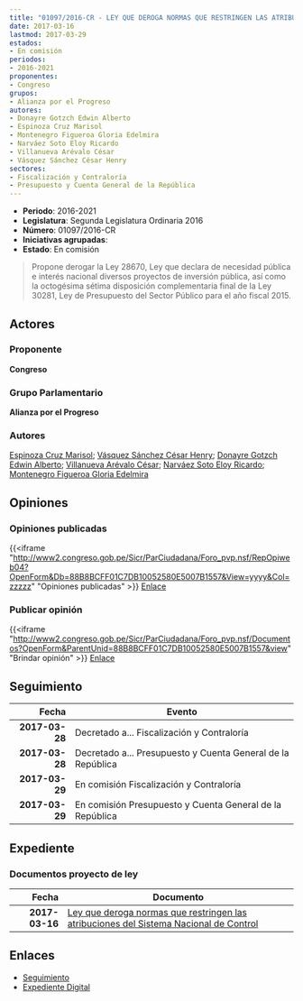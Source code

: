 ```yaml
---
title: "01097/2016-CR - LEY QUE DEROGA NORMAS QUE RESTRINGEN LAS ATRIBUCIONES DEL SISTEMA NACIONAL DE CONTROL"
date: 2017-03-16
lastmod: 2017-03-29
estados:
- En comisión
periodos:
- 2016-2021
proponentes:
- Congreso
grupos:
- Alianza por el Progreso
autores:
- Donayre Gotzch Edwin Alberto
- Espinoza Cruz Marisol
- Montenegro Figueroa Gloria Edelmira
- Narváez Soto Eloy Ricardo
- Villanueva Arévalo César
- Vásquez Sánchez César Henry
sectores:
- Fiscalización y Contraloría
- Presupuesto y Cuenta General de la República
---
```

- **Periodo**: 2016-2021
- **Legislatura**: Segunda Legislatura Ordinaria 2016
- **Número**: 01097/2016-CR
- **Iniciativas agrupadas**: 
- **Estado**: En comisión

> Propone derogar la Ley 28670, Ley que declara de necesidad pública e interés nacional diversos proyectos de inversión pública, así como la octogésima sétima disposición complementaria final de la Ley 30281, Ley de Presupuesto del Sector Público para el año fiscal 2015.


## Actores

### Proponente

**Congreso**

### Grupo Parlamentario

**Alianza por el Progreso**

### Autores

[Espinoza Cruz Marisol](mailto:mailto:mespinozac@congreso.gob.pe); [Vásquez Sánchez César Henry](mailto:mailto:cvasquezs@congreso.gob.pe); [Donayre Gotzch Edwin Alberto](mailto:mailto:edonayre@congreso.gob.pe); [Villanueva Arévalo César](mailto:mailto:cvillanueva@congreso.gob.pe); [Narváez Soto Eloy Ricardo](mailto:mailto:enarvaez@congreso.gob.pe); [Montenegro Figueroa Gloria Edelmira](mailto:mailto:gmontenegrof@congreso.gob.pe)

## Opiniones

### Opiniones publicadas

{{<iframe "http://www2.congreso.gob.pe/Sicr/ParCiudadana/Foro_pvp.nsf/RepOpiweb04?OpenForm&Db=88B8BCFF01C7DB10052580E5007B1557&View=yyyy&Col=zzzzz" "Opiniones publicadas" >}}
[Enlace](http://www2.congreso.gob.pe/Sicr/ParCiudadana/Foro_pvp.nsf/RepOpiweb04?OpenForm&Db=88B8BCFF01C7DB10052580E5007B1557&View=yyyy&Col=zzzzz)

### Publicar opinión

{{<iframe "http://www2.congreso.gob.pe/Sicr/ParCiudadana/Foro_pvp.nsf/Documentos?OpenForm&ParentUnid=88B8BCFF01C7DB10052580E5007B1557&view" "Brindar opinión" >}}
[Enlace](http://www2.congreso.gob.pe/Sicr/ParCiudadana/Foro_pvp.nsf/Documentos?OpenForm&ParentUnid=88B8BCFF01C7DB10052580E5007B1557&view)


## Seguimiento

| Fecha | Evento |
|------:|--------|
| **2017-03-28** | Decretado a... Fiscalización y Contraloría |
| **2017-03-28** | Decretado a... Presupuesto y Cuenta General de la República |
| **2017-03-29** | En comisión Fiscalización y Contraloría |
| **2017-03-29** | En comisión Presupuesto y Cuenta General de la República |

## Expediente

### Documentos proyecto de ley

| Fecha | Documento |
|------:|-----------|
| **2017-03-16** | [Ley que deroga normas que restringen las atribuciones del Sistema Nacional de Control](http://www.leyes.congreso.gob.pe/Documentos/2016_2021/Proyectos_de_Ley_y_de_Resoluciones_Legislativas/PL0109720170316.D.pdf) |

## Enlaces

- [Seguimiento](http://www2.congreso.gob.pe/Sicr/TraDocEstProc/CLProLey2016.nsf/f7fff46988ca05b1052578e100829cc7/ecdefef434584156052580e5007b2fee?OpenDocument)
- [Expediente Digital](http://www2.congreso.gob.pe/Sicr/TraDocEstProc/Expvirt_2011.nsf/visbusqptramdoc1621/01097?opendocument)

